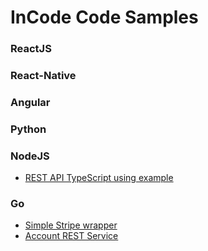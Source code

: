 # InCode Code Samples

### ReactJS

### React-Native

### Angular

### Python

### NodeJS

- [REST API TypeScript using example](./node-js/nestjs-rest-api)

### Go

- [Simple Stripe wrapper](./golang/go-stripe)
- [Account REST Service](./golang/accounts-service)
